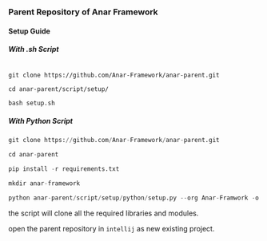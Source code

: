 ### Parent Repository of Anar Framework

#### Setup Guide

##### With .sh Script
```aidl

git clone https://github.com/Anar-Framework/anar-parent.git

cd anar-parent/script/setup/

bash setup.sh
```

##### With Python Script

```python
git clone https://github.com/Anar-Framework/anar-parent.git

cd anar-parent

pip install -r requirements.txt

mkdir anar-framework

python anar-parent/script/setup/python/setup.py --org Anar-Framwork -o ./anar-framework/
```
the script will clone all the required libraries and modules.

open the parent repository in `intellij` as new existing project. 
